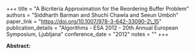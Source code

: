 +++
title = "A Bicriteria Approximation for the Reordering Buffer Problem"
authors = "Siddharth Barman and Shuchi Chawla and Seeun Umboh"
paper_link = "https://doi.org/10.1007/978-3-642-33090-2\_15"
publication_details = "Algorithms - ESA 2012 - 20th Annual European Symposium,  Ljubljana"
conference_date = "2012"
notes = ""
+++

<b>Abstract:</b>
